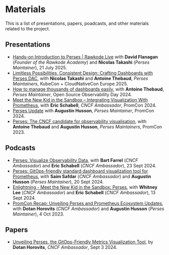 Materials
=========

This is a list of presentations, papers, poadcasts, and other materials related to the project.

## Presentations

- [Hands-on Introduction to Perses | Rawkode Live](https://www.youtube.com/live/BJ4AgfGtj-8?si=meIKjZMGpoFMwxAt&t=138)
  with **David Flanagan** (*Founder of the Rawkode Academy*) and **Nicolas Takashi** (*Perses Maintainer*), 21 July 2025.
- [Limitless Possibilities, Consistent Design: Crafting Dashboards with Perses DAC](https://www.youtube.com/watch?v=7h70Olo5Uzk),
  with **Nicolas Takashi** and **Antoine Thebaud**, *Perses Maintainers*, KubeCon + CloudNativeCon Europe 2025.
- [How to manage thousands of dashboards easily](https://www.youtube.com/watch?v=-2itamJhMXw&t=1s),
  with **Antoine Thebaud**, *Perses Maintainer*, Open Source Observability Day 2024.
- [Meet the New Kid in the Sandbox – Integrating Visualization With Prometheus](https://www.youtube.com/watch?v=BGWqCxf6vCE),
  with **Eric Schabell**, *CNCF Ambassador*, PromCon 2024.
- [Perses Update](https://www.youtube.com/watch?v=MxEc0ciOb-w&t=4s)
  with **Augustin Husson**, *Perses Maintainer*, PromCon 2024.
- [Perses: The CNCF candidate for observability visualisation](https://www.youtube.com/watch?v=7G_0TCrcVyg&t=10s),
  with **Antoine Thebaud** and **Augustin Husson**, *Perses Maintainers*, PromCon 2023.

## Podcasts

- [Perses: Visualize Observability Data](https://www.youtube.com/watch?v=-sPCGiEdQ-Q),
  with **Bart Farrel** (*CNCF Ambassador*) and **Eric Schabell** (*CNCF Ambassador*), 23 Sept 2024.
- [Perses: GitOps-friendly standard dashboard visualization tool for Prometheus](https://www.youtube.com/watch?v=fOH4f-Wzh7Q&t=120s),
  with **Saim Safdar** (*CNCF Ambassador*) and **Augustin Husson** (*Perses Maintainer*), 20 Sept 2024.
- [Enlightning - Meet the New Kid in the Sandbox: Perses](https://www.youtube.com/watch?v=eG-E9DboFcM),
  with **Whitney Lee** (*CNCF Ambassador*) and **Eric Schabell** (*CNCF Ambassador*), 13 Sept 2024.
- [PromCon Recap: Unveiling Perses and Prometheus Ecosystem Updates](https://www.youtube.com/watch?v=MzQZagfgIKk&list=PLd57eY2edRXz4djMETYTm-2p8WGTdoX3D&index=25&t=2464s),
  with **Dotan Horovits** (*CNCF Ambassador*) and **Augustin Husson** (*Perses Maintainer*), 4 Oct 2023.

## Papers

- [Unveiling Perses, the GitOps-Friendly Metrics Visualization Tool](https://medium.com/@horovits/unveiling-perses-the-gitops-friendly-metrics-visualization-tool-f05b5324d7da),
  by **Dotan Horovits**, *CNCF Ambassador*, Sept 3 2024.
